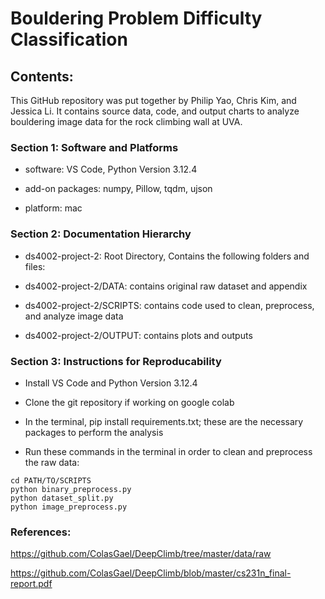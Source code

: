 # Bouldering Problem Difficulty Classification


## Contents:

This GitHub repository was put together by Philip Yao, Chris Kim, and Jessica Li. It contains source data, code, and output charts to analyze bouldering image data for the rock climbing wall at UVA.

### Section 1: Software and Platforms

- software: VS Code, Python Version 3.12.4

- add-on packages: numpy, Pillow, tqdm, ujson

- platform: mac
  

### Section 2: Documentation Hierarchy

- ds4002-project-2: Root Directory, Contains the following folders and files:

- ds4002-project-2/DATA: 
contains original raw dataset and appendix

- ds4002-project-2/SCRIPTS: 
contains code used to clean, preprocess, and analyze image data

- ds4002-project-2/OUTPUT: 
contains plots and outputs

### Section 3: Instructions for Reproducability

- Install VS Code and Python Version 3.12.4

- Clone the git repository if working on google colab

- In the terminal, pip install requirements.txt; these are the necessary packages to perform the analysis

- Run these commands in the terminal in order to clean and preprocess the raw data:

```
cd PATH/TO/SCRIPTS
python binary_preprocess.py
python dataset_split.py
python image_preprocess.py
```

### References:

https://github.com/ColasGael/DeepClimb/tree/master/data/raw 

https://github.com/ColasGael/DeepClimb/blob/master/cs231n_final-report.pdf

